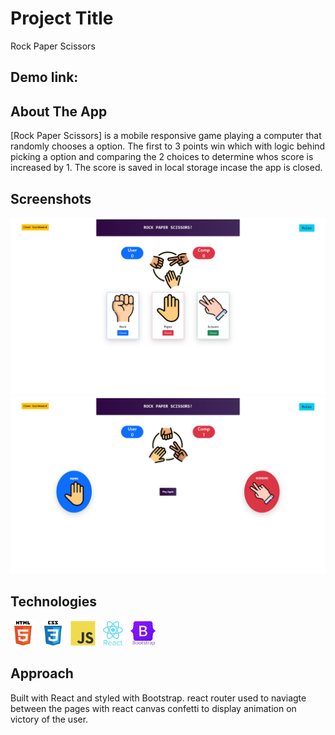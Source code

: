 # Project Title

Rock Paper Scissors

## Demo link:

<!-- Access my site at [google.com](https://google.com) -->

## About The App

[Rock Paper Scissors] is a mobile responsive game playing a computer that randomly chooses a option. The first to 3 points win which with logic behind picking a option and comparing the 2 choices to determine whos score is increased by 1. The score is saved in local storage incase the app is closed.

## Screenshots

![](screenshots/play.png)
![](screenshots/result.png)


## Technologies

  <img src="https://github.com/devicons/devicon/blob/master/icons/html5/html5-original-wordmark.svg" title="React" alt="React" width="40" height="40"/>&nbsp;
  <img src="https://github.com/devicons/devicon/blob/master/icons/css3/css3-original-wordmark.svg" title="React" alt="React" width="40" height="40"/>&nbsp;
  <img src="https://github.com/devicons/devicon/blob/master/icons/javascript/javascript-original.svg" title="React" alt="React" width="40" height="40"/>&nbsp;
  <img src="https://github.com/devicons/devicon/blob/master/icons/react/react-original-wordmark.svg" title="React" alt="React" width="40" height="40"/>&nbsp;
  <img src="https://github.com/devicons/devicon/blob/master/icons/bootstrap/bootstrap-original-wordmark.svg" title="React" alt="React" width="40" height="40"/>&nbsp;


## Approach

Built with React and styled with Bootstrap. react router used to naviagte between the pages with react canvas confetti to display animation on victory of the user. 
